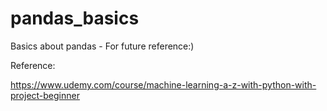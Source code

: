 # pandas_basics

Basics about pandas - For future reference:)

Reference:

https://www.udemy.com/course/machine-learning-a-z-with-python-with-project-beginner
